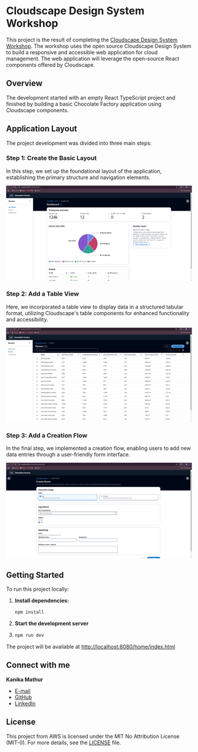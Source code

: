 # Cloudscape Design System Workshop

This project is the result of completing the [Cloudscape Design System Workshop](https://catalog.us-east-1.prod.workshops.aws/workshops/5b7fe737-7ea2-4c4d-b572-76df6adabd47/en-US). The workshop uses the open source Cloudscape Design System to build a responsive and accessible web application for cloud management. The web application will leverage the open-source React components offered by Cloudscape.

## Overview

The development started with an empty React TypeScript project and finished by building a basic Chocolate Factory application using Cloudscape components.

## Application Layout

The project development was divided into three main steps:

### Step 1: Create the Basic Layout

In this step, we set up the foundational layout of the application, establishing the primary structure and navigation elements.

![Basic Layout](DashboardView.png)

### Step 2: Add a Table View

Here, we incorporated a table view to display data in a structured tabular format, utilizing Cloudscape's table components for enhanced functionality and accessibility.

![Table View](TableView.png)

### Step 3: Add a Creation Flow

In the final step, we implemented a creation flow, enabling users to add new data entries through a user-friendly form interface.

![Creation Flow](CreateFlowView.png)

## Getting Started

To run this project locally:

1. **Install dependencies:**

   ```bash
   npm install

2. **Start the development server**
3. 
     ```bash
   npm run dev

The project will be available at [http://localhost:8080/home/index.html](http://localhost:8080/home/index.html)

## Connect with me

**Kanika Mathur**  
- [E-mail](mkanika.90@gmail.com)
- [GitHub](https://github.com/KanikaGenesis)  
- [LinkedIn](https://www.linkedin.com/in/kanika-mathur-083080121)

## License

This project from AWS is licensed under the MIT No Attribution License (MIT-0). For more details, see the [LICENSE](cloudscape-design-system-workshop/LICENSE) file.

